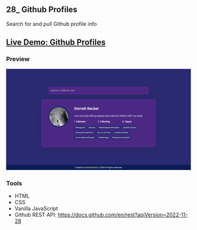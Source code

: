 ## 28_ Github Profiles

Search for and pull Github profile info

## [Live Demo: Github Profiles](https://28-github-profiles-gdbecker.replit.app/)

### Preview

!["HomePage"](./HomePage.png)

### Tools
- HTML
- CSS
- Vanilla JavaScript
- Github REST API: https://docs.github.com/en/rest?apiVersion=2022-11-28